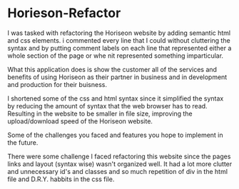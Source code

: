 # Horieson-Refactor 



I was tasked with refactoring the Horiseon website by adding semantic html and css elements. i commented every line that I could without cluttering the syntax and by putting comment labels on each line that represented either a whole section of the page or whe nit represented something imparticular.

What this application does is show the customer all of the services and benefits of using Horiseon as their partner in business and in development and production for their buisness.

I shortened some of the css and html syntax since it simplified the syntax by reducing the amount of syntax that the web browser has to read. Resulting in the website to be smaller in file size, improving the upload/download speed of the Horiseon website.

Some of the challenges you faced and features you hope to implement in the future.

There were some challenge I faced refactoring this website since the pages links and layout (syntax wise) wasn't organized well. It had a lot more clutter and unnecessary id's and classes and so much repetition of div in the html file and D.R.Y. habbits in the css file.
